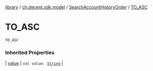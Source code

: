 [library](../../index.md) / [ch.decent.sdk.model](../index.md) / [SearchAccountHistoryOrder](index.md) / [TO_ASC](./-t-o_-a-s-c.md)

# TO_ASC

`TO_ASC`

### Inherited Properties

| [value](value.md) | `val value: `[`String`](https://kotlinlang.org/api/latest/jvm/stdlib/kotlin/-string/index.html) |

